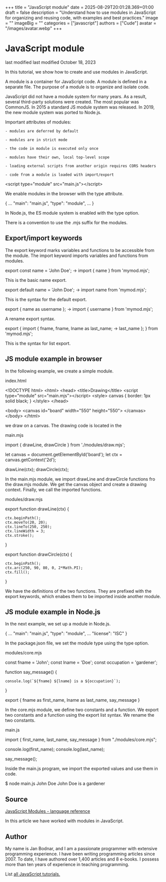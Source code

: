 +++
title = "JavaScript module"
date = 2025-08-29T20:01:28.369+01:00
draft = false
description = "Understand how to use modules in JavaScript for organizing and reusing code, with examples and best practices."
image = ""
imageBig = ""
categories = ["javascript"]
authors = ["Cude"]
avatar = "/images/avatar.webp"
+++

# JavaScript module

last modified last modified October 18, 2023

 

In this tutorial, we show how to create and use modules in JavaScript. 

A module is a container for JavaScript code. A module is defined in 
a separate file. The purpose of a module is to organize and isolate code. 

JavaScript did not have a module system for many years. As a result, several
third-party solutions were created. The most popular was CommonJS. In 2015 a
standard JS module system was released. In 2019, the new module system was
ported to Node.js.

Important attributes of modules:

    - modules are deferred by default

    - modules are in strict mode

    - the code in module is executed only once

    - modules have their own, local top-level scope

    - loading external scripts from another origin requires CORS headers

    - code from a module is loaded with import/export

&lt;script type="module" src="main.js"&gt;&lt;/script&gt;

We enable modules in the browser with the type attribute. 

{
  ...
  "main": "main.js",
  "type": "module",
  ...
}

In Node.js, the ES module system is enabled with the type option.

There is a convention to use the .mjs suffix for the modules.

## Export/import keywords

The export keyword marks variables and functions to be accessible 
from the module. The import keyword imports variables and functions 
from modules.

export const name = 'John Doe';    -&gt;    import { name } from 'mymod.mjs';

This is the basic name export. 

export default name = 'John Doe';    -&gt;    import name from 'mymod.mjs';

This is the syntax for the default export. 

export { name as username };    -&gt;    import { username } from 'mymod.mjs';

A rename export syntax. 

export {                                 import {
    fname,                                   fname,
    lname as last_name;        -&gt;            last_name
};                                       } from 'mymod.mjs';

This is the syntax for list export.

## JS module example in browser

In the following example, we create a simple module.

index.html
  

&lt;!DOCTYPE html&gt;
&lt;html&gt;
&lt;head&gt;
&lt;title&gt;Drawing&lt;/title&gt;
&lt;script type="module" src="main.mjs"&gt;&lt;/script&gt;
&lt;style&gt;
    canvas {
      border: 1px solid black;
    }
  &lt;/style&gt;
&lt;/head&gt;

&lt;body&gt;
    &lt;canvas id="board" width="550" height="550"&gt;
    &lt;/canvas&gt;
&lt;/body&gt;
&lt;/html&gt; 

we draw on a canvas. The drawing code is located in the 

main.mjs
  

import { drawLine, drawCircle } from './modules/draw.mjs';

let canvas = document.getElementById('board');
let ctx = canvas.getContext('2d');

drawLine(ctx);
drawCircle(ctx);

In the main.mjs module, we import drawLine and 
drawCircle functions fro the draw.mjs module.
We get the canvas object and create a drawing context. Finally, we call 
the imported functions.

modules/draw.mjs
  

export function drawLine(ctx) {
   
    ctx.beginPath();
    ctx.moveTo(20, 20);
    ctx.lineTo(250, 250);
    ctx.lineWidth = 3;
    ctx.stroke();
}

export function drawCircle(ctx) {

    ctx.beginPath();
    ctx.arc(250, 90, 80, 0, 2*Math.PI);
    ctx.fill(); 
}

We have the definitions of the two functions. They are prefixed with the 
export keywords, which enabes them to be imported inside another 
module.

## JS module example in Node.js

In the next example, we set up a module in Node.js.

{
  ...
  "main": "main.js",
  "type": "module",
  ...
  "license": "ISC"
}

In the package.json file, we set the module type using the
type option.

modules/core.mjs
  

const fname = 'John';
const lname = 'Doe';
const occupation = 'gardener';

function say_message() {

    console.log(`${fname} ${lname} is a ${occupation}`);
}

export {
    fname as first_name,
    lname as last_name,
    say_message
}

In the core.mjs module, we define two constants and a function. 
We export two constants and a function using the export list syntax. We 
rename the two constants.

main.js
  

import { first_name, last_name, say_message } from "./modules/core.mjs";

console.log(first_name);
console.log(last_name);

say_message();

Inside the main.js program, we import the exported values and 
use them in code.

$ node main.js 
John
Doe
John Doe is a gardener

## Source

[JavaScript Modules - language reference](https://developer.mozilla.org/en-US/docs/Web/JavaScript/Guide/Modules)

In this article we have worked with modules in JavaScript.

## Author

My name is Jan Bodnar, and I am a passionate programmer with extensive
programming experience. I have been writing programming articles since 2007.
To date, I have authored over 1,400 articles and 8 e-books. I possess more
than ten years of experience in teaching programming.

List [all JavaScript tutorials.](/all/#js)